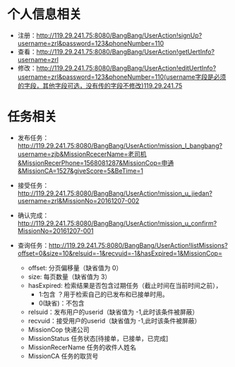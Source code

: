 # 个人信息相关
- 注册：http://119.29.241.75:8080/BangBang/UserAction!signUp?username=zrl&password=123&phoneNumber=110
- 查看：http://119.29.241.75:8080/BangBang/UserAction!getUertInfo?username=zrl
- 修改：http://119.29.241.75:8080/BangBang/UserAction!editUertInfo?username=zrl&password=123&phoneNumber=110(username字段是必须的字段，其他字段可选，没有传的字段不修改)119.29.241.75

# 任务相关
- 发布任务： http://119.29.241.75:8080/BangBang/UserAction!mission_I_bangbang?username=zjb&MissionRcecerName=老司机&MissionRecerPhone=1568081287&MissionCop=申通&MissionCA=1527&giveScore=5&BeTime=1

- 接受任务：http://119.29.241.75:8080/BangBang/UserAction!mission_u_jiedan?username=zrl&MissionNo=20161207-002

- 确认完成：http://119.29.241.75:8080/BangBang/UserAction!mission_u_confirm?MissionNo=20161207-001

- 查询任务：http://119.29.241.75:8080/BangBang/UserAction!listMissions?offset=0&size=10&relsuid=-1&recvuid=-1&hasExpired=1&MissionCop=
    + offset: 分页偏移量（缺省值为 0）
    + size: 每页数量（缺省值为 3）
    + hasExpired: 检索结果是否包含过期任务（截止时间在当前时间之前），
        * 1:包含   ？用于检索自己的已发布和已接单时用。
        * 0(缺省)：不包含  
    + relsuid：发布用户的userid（缺省值为 -1,此时该条件被屏蔽）
    + recvuid：接受用户的userid（缺省值为 -1,此时该条件被屏蔽）
    + MissionCop 快递公司
    + MissionStatus 任务状态[待接单，已接单，已完成]
    + MissionRecerName 任务的收件人姓名
    + MissionCA 任务的取货号